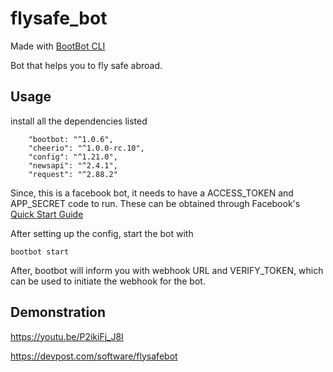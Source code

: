 # flysafe_bot

Made with [BootBot CLI](https://github.com/Charca/bootbot-cli)

Bot that helps you to fly safe abroad.

## Usage

install all the dependencies listed
```
    "bootbot: "^1.0.6",
    "cheerio": "^1.0.0-rc.10",
    "config": "^1.21.0",
    "newsapi": "^2.4.1",
    "request": "^2.88.2"
```

Since, this is a facebook bot, it needs to have a ACCESS_TOKEN and APP_SECRET code to run.
These can be obtained through Facebook's [Quick Start Guide](https://developers.facebook.com/docs/messenger-platform/guides/quick-start)

After setting up the config, start the bot with
```
bootbot start
```

After, bootbot will inform you with webhook URL and VERIFY_TOKEN, which can be used to initiate the webhook for the bot.

## Demonstration

https://youtu.be/P2ikiFj_J8I

https://devpost.com/software/flysafebot
